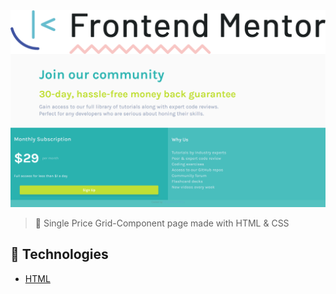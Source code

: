 <img align="center"  src="./images/frontendmento-logopng.png" alt="frontendmento-logopng">

<img src="./images/Frontend-Mentor-Single-Price-Grid-Component.png" alt="Frontend-Mentor-Single-Price-Grid-Component">

> 🔎 Single Price Grid-Component page made with HTML & CSS

## 🚀 Technologies ##

- [HTML](https://developer.mozilla.org/en-US/docs/Web/HTML)
